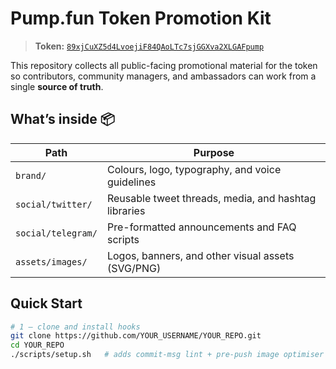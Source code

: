 # Pump.fun Token Promotion Kit

> **Token:** [`89xjCuXZ5d4LvoejiF84QAoLTc7sjGGXva2XLGAFpump`](https://pump.fun/coin/89xjCuXZ5d4LvoejiF84QAoLTc7sjGGXva2XLGAFpump)

This repository collects all public-facing promotional material for the token so contributors, community managers, and ambassadors can work from a single **source of truth**.

## What’s inside 📦
| Path | Purpose |
|------|---------|
| `brand/` | Colours, logo, typography, and voice guidelines |
| `social/twitter/` | Reusable tweet threads, media, and hashtag libraries |
| `social/telegram/` | Pre-formatted announcements and FAQ scripts |
| `assets/images/` | Logos, banners, and other visual assets (SVG/PNG) |

## Quick Start
```bash
# 1 — clone and install hooks
git clone https://github.com/YOUR_USERNAME/YOUR_REPO.git
cd YOUR_REPO
./scripts/setup.sh   # adds commit-msg lint + pre-push image optimiser
